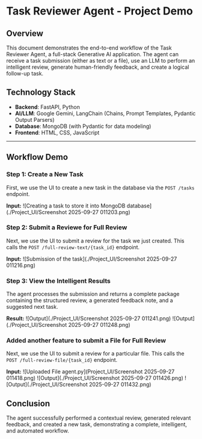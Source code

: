 # Task Reviewer Agent - Project Demo

## Overview
This document demonstrates the end-to-end workflow of the Task Reviewer Agent, a full-stack Generative AI application. The agent can receive a task submission (either as text or a file), use an LLM to perform an intelligent review, generate human-friendly feedback, and create a logical follow-up task.

## Technology Stack
- **Backend**: FastAPI, Python
- **AI/LLM**: Google Gemini, LangChain (Chains, Prompt Templates, Pydantic Output Parsers)
- **Database**: MongoDB (with Pydantic for data modeling)
- **Frontend**: HTML, CSS, JavaScript

---

## Workflow Demo

### Step 1: Create a New Task

First, we use the UI to create a new task in the database via the `POST /tasks` endpoint.

**Input:**
![Creating a task to store it into MongoDB database](./Project_UI/Screenshot 2025-09-27 011203.png)


### Step 2: Submit a Reviewe for Full Review

Next, we use the UI to submit a review for the task we just created. This calls the `POST /full-review-text/{task_id}` endpoint.

**Input:**
![Submission of the task](./Project_UI/Screenshot 2025-09-27 011216.png)

### Step 3: View the Intelligent Results

The agent processes the submission and returns a complete package containing the structured review, a generated feedback note, and a suggested next task.

**Result:**
![Output](./Project_UI/Screenshot 2025-09-27 011241.png)
![Output](./Project_UI/Screenshot 2025-09-27 011248.png)

### Added another feature to submit a File for Full Review

Next, we use the UI to submit a review for a particular file. This calls the `POST /full-review-file/{task_id}` endpoint.

**Input:**
![Uploaded File agent.py](Project_UI/Screenshot 2025-09-27 011418.png)
![Output](./Project_UI/Screenshot 2025-09-27 011426.png)
![Output](./Project_UI/Screenshot 2025-09-27 011432.png)


## Conclusion

The agent successfully performed a contextual review, generated relevant feedback, and created a new task, demonstrating a complete, intelligent, and automated workflow.

